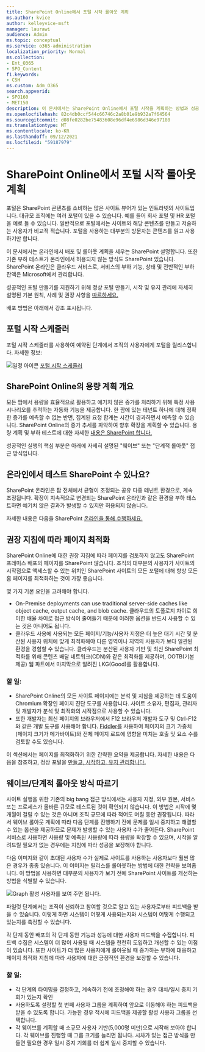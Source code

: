 ```yaml
---
title: SharePoint Online에서 포털 시작 롤아웃 계획
ms.author: kvice
author: kelleyvice-msft
manager: laurawi
audience: Admin
ms.topic: conceptual
ms.service: o365-administration
localization_priority: Normal
ms.collection:
- Ent_O365
- SPO_Content
f1.keywords:
- CSH
ms.custom: Adm_O365
search.appverid:
- SPO160
- MET150
description: 이 문서에서는 SharePoint Online에서 포털 시작을 계획하는 방법과 성공적인 실행을 위해 취할 단계에 대해 설명합니다.
ms.openlocfilehash: 82c4db0ccf544c66746c2a8b01e9b932a7f64564
ms.sourcegitcommit: d08fe0282be75483608e96df4e6986d346e97180
ms.translationtype: MT
ms.contentlocale: ko-KR
ms.lasthandoff: 09/12/2021
ms.locfileid: "59187979"
---
```

# <a name="planning-your-portal-launch-roll-out-plan-in-sharepoint-online"></a>SharePoint Online에서 포털 시작 롤아웃 계획

포털은 SharePoint 콘텐츠를 소비하는 많은 사이트 뷰어가 있는 인트라넷의 사이트입니다. 대규모 조직에는 여러 포털이 있을 수 있습니다. 예를 들어 회사 포털 및 HR 포털을 예로 들 수 있습니다. 일반적으로 포털에서는 사이트와 해당 콘텐츠를 만들고 저술하는 사용자가 비교적 적습니다. 포털을 사용하는 대부분의 방문자는 콘텐츠를 읽고 사용하기만 합니다.

이 문서에서는 온라인에서 배포 및 롤아웃 계획을 세우는 SharePoint 설명합니다. 또한 기존 부하 테스트가 온라인에서 허용되지 않는 방식도 SharePoint 있습니다. SharePoint 온라인은 클라우드 서비스로, 서비스의 부하 기능, 상태 및 전반적인 부하 잔액은 Microsoft에서 관리합니다.

성공적인 포털 만들기를 지원하기 위해 정상 포털 만들기, 시작 및 유지 관리에 자세히 설명된 기본 원칙, 사례 및 권장 사항을 [따르하세요.](/sharepoint/portal-health) 

배포 방법은 아래에서 강조 표시됩니다.

## <a name="portal-launch-scheduler"></a>포털 시작 스케줄러

포털 시작 스케줄러를 사용하여 예약된 단계에서 조직의 사용자에게 포털을 릴리스합니다. 자세한 정보: 

![일정 아이콘](https://docs.microsoft.com/Office/media/icons/calendar.png "포털 시작 스케줄러")  [포털 시작 스케줄러](https://docs.microsoft.com/microsoft-365/enterprise/portallaunchscheduler)



## <a name="overview-of-capacity-planning-in-sharepoint-online"></a>SharePoint Online의 용량 계획 개요
모든 팜에서 용량을 효율적으로 활용하고 예기치 않은 증가를 처리하기 위해 특정 사용 시나리오를 추적하는 자동화 기능을 제공합니다. 한 팜에 있는 테넌트 하나에 대해 정확한 증가를 예측할 수 없는 반면, 집계된 요청 합계는 시간이 경과하면서 예측할 수 있습니다. SharePoint Online의 증가 추세를 파악하여 향후 확장을 계획할 수 있습니다. 용량 계획 및 부하 테스트에 대한 자세한 [내용은 SharePoint 합니다.](capacity-planning-and-load-testing-sharepoint-online.md)

성공적인 실행의 핵심 부분은 아래에 자세히 설명된 "웨이브" 또는 "단계적 롤아웃" 접근 방식입니다. 

## <a name="can-i-load-test-sharepoint-online"></a>온라인에서 테스트 SharePoint 수 있나요?
SharePoint 온라인은 팜 전체에서 균형이 조정되는 공유 다중 테넌트 환경으로, 계속 조정됩니다. 확장이 지속적으로 변경되는 SharePoint 온라인과 같은 환경을 부하 테스트하면 예기치 않은 결과가 발생할 수 있지만 허용되지 않습니다. 

자세한 내용은 다음을 SharePoint [온라인을 통해 수행하세요.](capacity-planning-and-load-testing-sharepoint-online.md)

## <a name="optimize-pages-by-following-recommended-guidelines"></a>권장 지침에 따라 페이지 최적화
SharePoint Online에 대한 권장 지침에 따라 페이지를 검토하지 않고도 SharePoint 프레미스 배포의 페이지를 SharePoint 않습니다. 조직의 대부분의 사용자가 사이트의 시작점으로 액세스할 수 있는 위치인 SharePoint 사이트의 모든 포털에 대해 항상 모든 홈 페이지를 최적화하는 것이 가장 좋습니다.

몇 가지 기본 요인을 고려해야 합니다.
- On-Premise deployments can use traditional server-side caches like object cache, output cache, and blob cache. 클라우드의 토폴로지 차이로 희미한 배율 차이로 접근 방식이 줄어들기 때문에 이러한 옵션을 반드시 사용할 수 있는 것은 아니어도 됩니다.
- 클라우드 사용에 사용되는 모든 페이지/기능/사용자 지정은 더 높은 대기 시간 및 분산된 사용자 위치에 맞게 최적화해야 다른 영역이나 지역의 사용자가 보다 일관된 환경을 경험할 수 있습니다. 클라우드는 분산된 사용자 기반 및 최신 SharePoint 최적화를 위해 콘텐츠 배달 네트워크(CDN)와 같은 최적화를 제공하며, OOTB(기본 제공) 웹 파트에서 마지막으로 알려진 LKG(Good)를 활용합니다.

### <a name="what-to-do"></a>할 일:
 - SharePoint Online의 모든 사이트 페이지에는 [](./page-diagnostics-for-spo.md)분석 및 지침을 제공하는 데 도움이 Chromium 확장인 페이지 진단 도구를 사용합니다. 사이트 소유자, 편집자, 관리자 및 개발자가 분석 및 최적화의 시작점으로 사용할 수 있습니다.
 - 또한 개발자는 최신 페이지의 브라우저에서 F12 브라우저 개발자 도구 및 Ctrl-F12와 같은 개발 도구를 사용해야 합니다. [Fiddler를](https://www.telerik.com/download/fiddler) 사용하여 페이지의 크기 가중치(페이지 크기가 메가바이트)와 전체 페이지 로드에 영향을 미치는 호출 및 요소 수를 검토할 수도 있습니다. 

이 섹션에서는 페이지를 최적화하기 위한 간략한 요약을 제공합니다.  자세한 내용은 다음을 참조하고, 정상 포털을 [만들고, 시작하고, 유지 관리합니다.](/sharepoint/portal-health)

## <a name="follow-a-wave--phased-roll-out-approach"></a>웨이브/단계적 롤아웃 방식 따르기
사이트 실행을 위한 기존의 big bang 접근 방식에서는 사용자 지정, 외부 원본, 서비스 또는 프로세스가 올바른 규모로 테스트된 것이 확인되지 않습니다. 이 방법은 시작에 몇 개월이 걸릴 수 있는 것은 아니며 조직 규모에 따라 적어도 며칠 동안 권장됩니다. 따라서 웨이브 롤아웃 계획에 따라 다음 단계를 진행하기 전에 문제를 일시 중지하고 해결할 수 있는 옵션을 제공하므로 문제가 발생할 수 있는 사용자 수가 줄어든다. SharePoint 서비스로 사용하면 사용량 및 예측된 사용량에 따라 용량을 확장할 수 있으며, 시작을 알려드릴 필요가 없는 경우에는 지침에 따라 성공을 보장해야 합니다.
  
다음 이미지와 같이 초대된 사용자 수가 실제로 사이트를 사용하는 사용자보다 훨씬 많은 경우가 종종 있습니다. 이 이미지는 릴리스를 롤아웃하는 방법에 대한 전략을 보여줍니다. 이 방법을 사용하면 대부분의 사용자가 보기 전에 SharePoint 사이트를 개선하는 방법을 식별할 수 있습니다.
  
![Graph 활성 사용자를 보여 주면 됩니다.](../media/0bc14a20-9420-4986-b9b9-fbcd2c6e0fb9.png)
  
파일럿 단계에서는 조직이 신뢰하고 참여할 것으로 알고 있는 사용자로부터 피드백을 받을 수 있습니다. 이렇게 하면 시스템이 어떻게 사용되는지와 시스템이 어떻게 수행되고 있는지를 측정할 수 있습니다.
  
각 단계 동안 배포의 각 단계 동안 기능과 성능에 대한 사용자 피드백을 수집합니다. 피드백 수집은 시스템이 더 많이 사용될 때 시스템을 천천히 도입하고 개선할 수 있는 이점이 있습니다. 또한 사이트가 더 많은 사용자에게 롤아웃될 때 증가하는 부하에 대응하고 페이지 최적화 지침에 따라 사용자에 대한 긍정적인 환경을 보장할 수 있습니다.

### <a name="what-to-do"></a>할 일:
- 각 단계의 타이밍을 결정하고, 계속하기 전에 조정해야 하는 경우 대치/일시 중지 기회가 있는지 확인
- 사용하도록 설정할 첫 번째 사용자 그룹을 계획하여 앞으로 이동해야 하는 피드백을 받을 수 있도록 합니다.  가능한 경우 적시에 피드백을 제공할 활성 사용자 그룹을 선택합니다.
- 각 웨이브를 계획할 때 소규모 사용자 기반(5,000명 미만)으로 시작해 보아야 합니다. 각 웨이브를 진행할 때 그룹 크기를 늘리면 됩니다. 시차가 있는 접근 방식을 만들면 필요한 경우 일시 중지 기회를 더 쉽게 일시 중지할 수 있습니다.